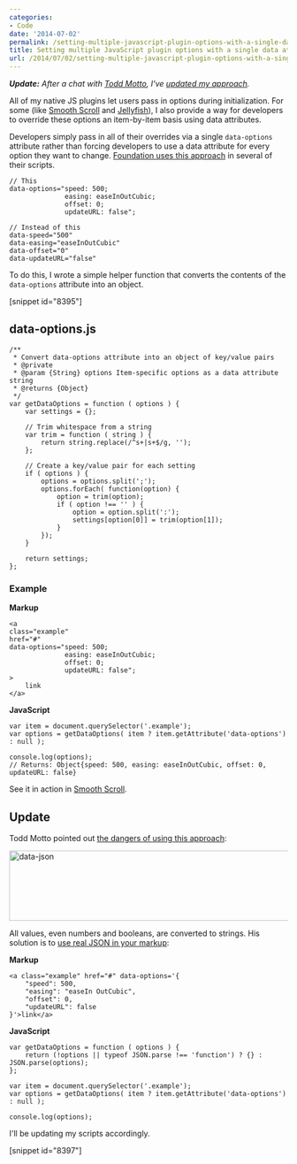 ```yaml
---
categories:
- Code
date: '2014-07-02'
permalink: /setting-multiple-javascript-plugin-options-with-a-single-data-attribute/
title: Setting multiple JavaScript plugin options with a single data attribute
url: /2014/07/02/setting-multiple-javascript-plugin-options-with-a-single-data-attribute
---
```


***Update:*** *After a chat with [Todd Motto](http://toddmotto.com/), I've [updated my approach](/revisiting-the-data-options-data-attribute/).*

All of my native JS plugins let users pass in options during initialization. For some (like [Smooth Scroll](https://github.com/cferdinandi/smooth-scroll) and [Jellyfish](https://github.com/cferdinandi/jellyfish/)), I also provide a way for developers to override these options an item-by-item basis using data attributes.

Developers simply pass in all of their overrides via a single `data-options` attribute rather than forcing developers to use a data attribute for every option they want to change. [Foundation uses this approach](http://foundation.zurb.com/docs/components/orbit.html) in several of their scripts.

```class-markup
// This
data-options="speed: 500;
              easing: easeInOutCubic;
              offset: 0;
              updateURL: false";

// Instead of this
data-speed="500"
data-easing="easeInOutCubic"
data-offset="0"
data-updateURL="false"
```

To do this, I wrote a simple helper function that converts the contents of the `data-options` attribute into an object.

[snippet id="8395"]

## data-options.js

```language-javascript
/**
 * Convert data-options attribute into an object of key/value pairs
 * @private
 * @param {String} options Item-specific options as a data attribute string
 * @returns {Object}
 */
var getDataOptions = function ( options ) {
	var settings = {};

	// Trim whitespace from a string
	var trim = function ( string ) {
		return string.replace(/^s+|s+$/g, '');
	};

	// Create a key/value pair for each setting
	if ( options ) {
		options = options.split(';');
		options.forEach( function(option) {
			option = trim(option);
			if ( option !== '' ) {
				option = option.split(':');
				settings[option[0]] = trim(option[1]);
			}
		});
	}

	return settings;
};
```

### Example

**Markup**
```language-markup
<a
class="example"
href="#"
data-options="speed: 500;
              easing: easeInOutCubic;
              offset: 0;
              updateURL: false";
>
	link
</a>
```

**JavaScript**
```language-javascript
var item = document.querySelector('.example');
var options = getDataOptions( item ? item.getAttribute('data-options') : null );

console.log(options);
// Returns: Object{speed: 500, easing: easeInOutCubic, offset: 0, updateURL: false}
```

See it in action in [Smooth Scroll](https://github.com/cferdinandi/smooth-scroll).

## Update

Todd Motto pointed out [the dangers of using this approach](https://twitter.com/toddmotto/status/484313751429332992/photo/1):

<img src="https://gomakethings.com/wp-content/uploads/2014/07/data-json.png" alt="data-json" width="741" height="127" class="aligncenter img-border">

All values, even numbers and booleans, are converted to strings. His solution is to [use real JSON in your markup](http://jsfiddle.net/toddmotto/aqMpU/):

**Markup**
```language-markup
<a class="example" href="#" data-options='{
    "speed": 500,
    "easing": "easeIn OutCubic",
    "offset": 0,
    "updateURL": false
}'>link</a>
```

**JavaScript**
```language-javascript
var getDataOptions = function ( options ) {
    return (!options || typeof JSON.parse !== 'function') ? {} : JSON.parse(options);
};

var item = document.querySelector('.example');
var options = getDataOptions( item ? item.getAttribute('data-options') : null );

console.log(options);
```

I'll be updating my scripts accordingly.

[snippet id="8397"]